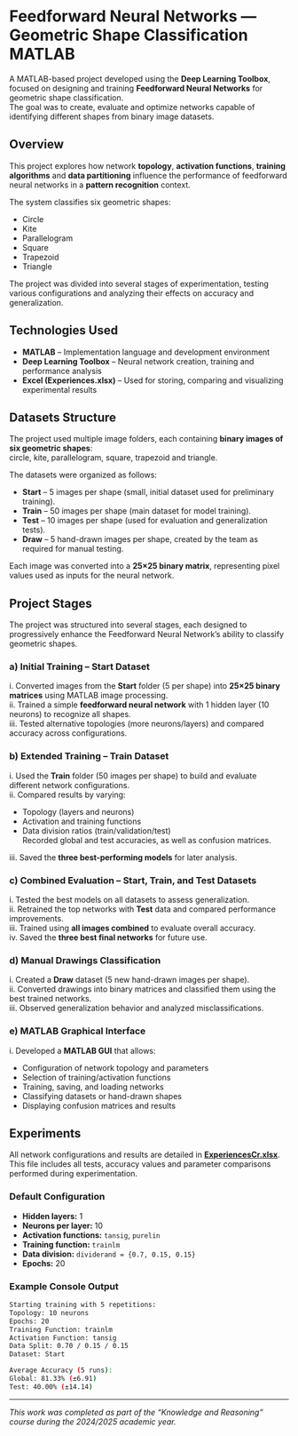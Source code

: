 # Feedforward Neural Networks — Geometric Shape Classification MATLAB

A MATLAB-based project developed using the **Deep Learning Toolbox**, focused on designing and training **Feedforward Neural Networks** for geometric shape classification.  
The goal was to create, evaluate and optimize networks capable of identifying different shapes from binary image datasets.


## Overview

This project explores how network **topology**, **activation functions**, **training algorithms** and **data partitioning** influence the performance of feedforward neural networks in a **pattern recognition** context.

The system classifies six geometric shapes:
- Circle  
- Kite  
- Parallelogram  
- Square  
- Trapezoid  
- Triangle  

The project was divided into several stages of experimentation, testing various configurations and analyzing their effects on accuracy and generalization.

## Technologies Used

- **MATLAB** – Implementation language and development environment  
- **Deep Learning Toolbox** – Neural network creation, training and performance analysis  
- **Excel (Experiences.xlsx)** – Used for storing, comparing and visualizing experimental results  

## Datasets Structure

The project used multiple image folders, each containing **binary images of six geometric shapes**:  
circle, kite, parallelogram, square, trapezoid and triangle.

The datasets were organized as follows:

- **Start** – 5 images per shape (small, initial dataset used for preliminary training).  
- **Train** – 50 images per shape (main dataset for model training).  
- **Test** – 10 images per shape (used for evaluation and generalization tests).  
- **Draw** – 5 hand-drawn images per shape, created by the team as required for manual testing.

Each image was converted into a **25×25 binary matrix**, representing pixel values used as inputs for the neural network.

## Project Stages

The project was structured into several stages, each designed to progressively enhance the Feedforward Neural Network’s ability to classify geometric shapes.

### a) Initial Training – Start Dataset
i. Converted images from the **Start** folder (5 per shape) into **25×25 binary matrices** using MATLAB image processing.  
ii. Trained a simple **feedforward neural network** with 1 hidden layer (10 neurons) to recognize all shapes.  
iii. Tested alternative topologies (more neurons/layers) and compared accuracy across configurations.

### b) Extended Training – Train Dataset
i. Used the **Train** folder (50 images per shape) to build and evaluate different network configurations.  
ii. Compared results by varying:
   - Topology (layers and neurons)  
   - Activation and training functions  
   - Data division ratios (train/validation/test)  
   Recorded global and test accuracies, as well as confusion matrices.  

iii. Saved the **three best-performing models** for later analysis.

### c) Combined Evaluation – Start, Train, and Test Datasets
i. Tested the best models on all datasets to assess generalization.  
ii. Retrained the top networks with **Test** data and compared performance improvements.  
iii. Trained using **all images combined** to evaluate overall accuracy.  
iv. Saved the **three best final networks** for future use.

### d) Manual Drawings Classification
i. Created a **Draw** dataset (5 new hand-drawn images per shape).  
ii. Converted drawings into binary matrices and classified them using the best trained networks.  
iii. Observed generalization behavior and analyzed misclassifications.

### e) MATLAB Graphical Interface
i. Developed a **MATLAB GUI** that allows:  
   - Configuration of network topology and parameters  
   - Selection of training/activation functions  
   - Training, saving, and loading networks  
   - Classifying datasets or hand-drawn shapes  
   - Displaying confusion matrices and results

## Experiments

All network configurations and results are detailed in **[ExperiencesCr.xlsx](ExperiencesCr.xlsx)**.  
This file includes all tests, accuracy values and parameter comparisons performed during experimentation.

### Default Configuration

- **Hidden layers:** 1  
- **Neurons per layer:** 10  
- **Activation functions:** `tansig`, `purelin`  
- **Training function:** `trainlm`  
- **Data division:** `dividerand = {0.7, 0.15, 0.15}`  
- **Epochs:** 20  

### Example Console Output
```bash
Starting training with 5 repetitions:
Topology: 10 neurons
Epochs: 20
Training Function: trainlm
Activation Function: tansig
Data Split: 0.70 / 0.15 / 0.15
Dataset: Start

Average Accuracy (5 runs):
Global: 81.33% (±6.91)
Test: 40.00% (±14.14)
```
---

*This work was completed as part of the “Knowledge and Reasoning” course during the 2024/2025 academic year.*
